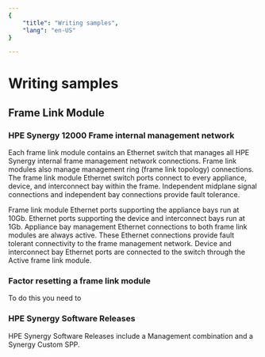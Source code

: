 ```yaml
---
{
    "title": "Writing samples",
    "lang": "en-US"
}

---
```


# Writing samples

## Frame Link Module

### HPE Synergy 12000 Frame internal management network

Each frame link module contains an Ethernet switch that manages all HPE Synergy internal frame management network connections. Frame link modules also manage management ring (frame link topology) connections. The frame link module Ethernet switch ports connect to every appliance, device, and interconnect bay within the frame. Independent midplane signal connections and independent bay connections provide fault tolerance.

Frame link module Ethernet ports supporting the appliance bays run at 10Gb. Ethernet ports supporting the device and interconnect bays run at 1Gb. Appliance bay management Ethernet connections to both frame link modules are always active. These Ethernet connections provide fault tolerant connectivity to the frame management network. Device and interconnect bay Ethernet ports are connected to the switch through the Active frame link module.

### Factor resetting a frame link module

To do this you need to

### HPE Synergy Software Releases

HPE Synergy Software Releases include a Management combination and a Synergy Custom SPP.
